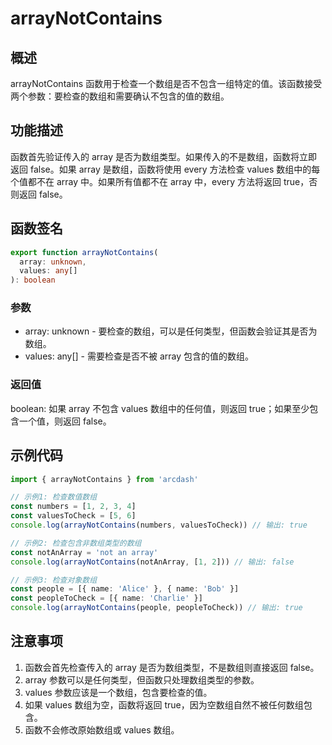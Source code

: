 # arrayNotContains

## 概述
arrayNotContains 函数用于检查一个数组是否不包含一组特定的值。该函数接受两个参数：要检查的数组和需要确认不包含的值的数组。

## 功能描述
函数首先验证传入的 array 是否为数组类型。如果传入的不是数组，函数将立即返回 false。如果 array 是数组，函数将使用 every 方法检查 values 数组中的每个值都不在 array 中。如果所有值都不在 array 中，every 方法将返回 true，否则返回 false。

## 函数签名
```typescript
export function arrayNotContains(
  array: unknown,
  values: any[]
): boolean
```

### 参数
- array: unknown - 要检查的数组，可以是任何类型，但函数会验证其是否为数组。
- values: any[] - 需要检查是否不被 array 包含的值的数组。

### 返回值
boolean: 如果 array 不包含 values 数组中的任何值，则返回 true；如果至少包含一个值，则返回 false。

## 示例代码
```typescript
import { arrayNotContains } from 'arcdash'

// 示例1: 检查数值数组
const numbers = [1, 2, 3, 4]
const valuesToCheck = [5, 6]
console.log(arrayNotContains(numbers, valuesToCheck)) // 输出: true

// 示例2: 检查包含非数组类型的数组
const notAnArray = 'not an array'
console.log(arrayNotContains(notAnArray, [1, 2])) // 输出: false

// 示例3: 检查对象数组
const people = [{ name: 'Alice' }, { name: 'Bob' }]
const peopleToCheck = [{ name: 'Charlie' }]
console.log(arrayNotContains(people, peopleToCheck)) // 输出: true
```

## 注意事项
1. 函数会首先检查传入的 array 是否为数组类型，不是数组则直接返回 false。
2. array 参数可以是任何类型，但函数只处理数组类型的参数。
3. values 参数应该是一个数组，包含要检查的值。
4. 如果 values 数组为空，函数将返回 true，因为空数组自然不被任何数组包含。
5. 函数不会修改原始数组或 values 数组。
